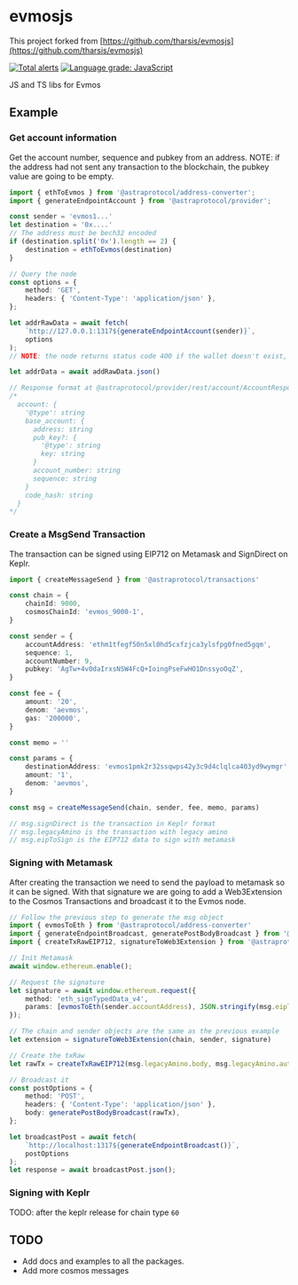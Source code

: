 # evmosjs

This project forked from [https://github.com/tharsis/evmosjs](https://github.com/tharsis/evmosjs)

[![Total alerts](https://img.shields.io/lgtm/alerts/g/astraprotocol/evmosjs.svg?logo=lgtm&logoWidth=18)](https://lgtm.com/projects/g/astraprotocol/evmosjs/alerts/) [![Language grade: JavaScript](https://img.shields.io/lgtm/grade/javascript/g/astraprotocol/evmosjs.svg?logo=lgtm&logoWidth=18)](https://lgtm.com/projects/g/astraprotocol/evmosjs/context:javascript)

JS and TS libs for Evmos

## Example

### Get account information

Get the account number, sequence and pubkey from an address.
NOTE: if the address had not sent any transaction to the blockchain, the pubkey value are going to be empty.

```ts
import { ethToEvmos } from '@astraprotocol/address-converter';
import { generateEndpointAccount } from '@astraprotocol/provider';

const sender = 'evmos1...'
let destination = '0x....'
// The address must be bech32 encoded
if (destination.split('0x').length == 2) {
    destination = ethToEvmos(destination)
}

// Query the node
const options = {
    method: 'GET',
    headers: { 'Content-Type': 'application/json' },
};

let addrRawData = await fetch(
    `http://127.0.0.1:1317${generateEndpointAccount(sender)}`,
    options
);
// NOTE: the node returns status code 400 if the wallet doesn't exist, catch that error

let addrData = await addRawData.json()

// Response format at @astraprotocol/provider/rest/account/AccountResponse
/*
  account: {
    '@type': string
    base_account: {
      address: string
      pub_key?: {
        '@type': string
        key: string
      }
      account_number: string
      sequence: string
    }
    code_hash: string
  }
*/
```

### Create a MsgSend Transaction

The transaction can be signed using EIP712 on Metamask and SignDirect on Keplr.

```ts
import { createMessageSend } from '@astraprotocol/transactions'

const chain = {
    chainId: 9000,
    cosmosChainId: 'evmos_9000-1',
}

const sender = {
    accountAddress: 'ethm1tfegf50n5xl0hd5cxfzjca3ylsfpg0fned5gqm',
    sequence: 1,
    accountNumber: 9,
    pubkey: 'AgTw+4v0daIrxsNSW4FcQ+IoingPseFwHO1DnssyoOqZ',
}

const fee = {
    amount: '20',
    denom: 'aevmos',
    gas: '200000',
}

const memo = ''

const params = {
    destinationAddress: 'evmos1pmk2r32ssqwps42y3c9d4clqlca403yd9wymgr',
    amount: '1',
    denom: 'aevmos',
}

const msg = createMessageSend(chain, sender, fee, memo, params)

// msg.signDirect is the transaction in Keplr format
// msg.legacyAmino is the transaction with legacy amino
// msg.eipToSign is the EIP712 data to sign with metamask

```

### Signing with Metamask

After creating the transaction we need to send the payload to metamask so it can be signed. With that signature we are going to add a Web3Extension to the Cosmos Transactions and broadcast it to the Evmos node.

```ts
// Follow the previous step to generate the msg object
import { evmosToEth } from '@astraprotocol/address-converter'
import { generateEndpointBroadcast, generatePostBodyBroadcast } from '@astraprotocol/provider'
import { createTxRawEIP712, signatureToWeb3Extension } from '@astraprotocol/transactions'

// Init Metamask
await window.ethereum.enable();

// Request the signature
let signature = await window.ethereum.request({
    method: 'eth_signTypedData_v4',
    params: [evmosToEth(sender.accountAddress), JSON.stringify(msg.eipToSign)],
});

// The chain and sender objects are the same as the previous example
let extension = signatureToWeb3Extension(chain, sender, signature)

// Create the txRaw
let rawTx = createTxRawEIP712(msg.legacyAmino.body, msg.legacyAmino.authInfo, extension)

// Broadcast it
const postOptions = {
    method: 'POST',
    headers: { 'Content-Type': 'application/json' },
    body: generatePostBodyBroadcast(rawTx),
};

let broadcastPost = await fetch(
    `http://localhost:1317${generateEndpointBroadcast()}`,
    postOptions
);
let response = await broadcastPost.json();
```

### Signing with Keplr

TODO: after the keplr release for chain type `60`

## TODO

- Add docs and examples to all the packages.
- Add more cosmos messages

